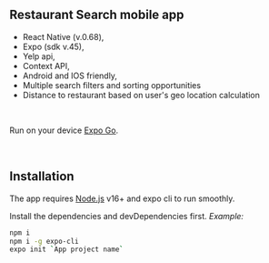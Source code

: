 ## Restaurant Search mobile app

- React Native (v.0.68),
- Expo (sdk v.45),
- Yelp api,
- Context API,
- Android and IOS friendly,
- Multiple search filters and sorting opportunities 
- Distance to restaurant based on user's geo location calculation

<br />

Run on your device [Expo Go](https://expo.dev/@vjappcoder/react-native-restaurant-app?serviceType=classic&distribution=expo-go).

<br/>

## Installation

The app requires [Node.js](https://nodejs.org/) v16+ and expo cli to run smoothly.

Install the dependencies and devDependencies first. _Example:_

```sh
npm i
npm i -g expo-cli
expo init `App project name`

```
